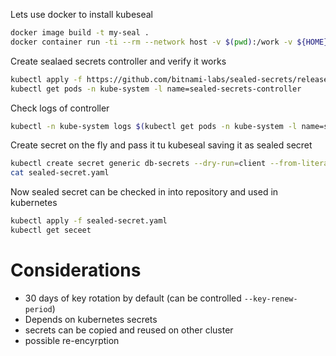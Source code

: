 
Lets use docker to install kubeseal

```sh
docker image build -t my-seal .
docker container run -ti --rm --network host -v $(pwd):/work -v ${HOME}:/root -w /work my-seal 
```

Create sealaed secrets controller and verify it works

```sh
kubectl apply -f https://github.com/bitnami-labs/sealed-secrets/releases/download/v0.19.3/controller.yaml
kubectl get pods -n kube-system -l name=sealed-secrets-controller
```

Check logs of controller
```sh
kubectl -n kube-system logs $(kubectl get pods -n kube-system -l name=sealed-secrets-controller -o jsonpath='{.items[0].metadata.name}')
```

Create secret on the fly and pass it tu kubeseal saving it as sealed secret
```sh
kubectl create secret generic db-secrets --dry-run=client --from-literal DB_PWD=password --from-literal DB_USER=admin -o yaml | kubeseal -o yaml > sealed-secret.yaml
cat sealed-secret.yaml
```

Now sealed secret can be checked in into repository and used in kubernetes
```sh
kubectl apply -f sealed-secret.yaml
kubectl get seceet
```

# Considerations

- 30 days of key rotation by default (can be controlled `--key-renew-period`)
- Depends on kubernetes secrets
- secrets can be copied and reused on other cluster
- possible re-encyrption